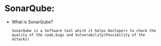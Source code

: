 # SonarQube:

* What is SonarQube?

      SonarQube is a Software tool which it helps Devlopers to check the quality of the code,bugs and Vulnerability(Possibility of the attacks)
